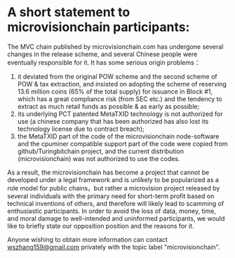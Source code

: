 # A short statement to microvisionchain participants: 

The MVC chain published by microvisionchain.com has undergone several changes in the release scheme, and several Chinese people were eventually responsible for it. It has some serious origin problems：

1) it deviated from the original POW scheme and the second scheme of POW & tax extraction, and insisted on adopting the scheme of reserving 13.6 million coins (65% of the total supply) for issuance in Block #1, which has a great compliance risk (from SEC etc.) and the tendency to extract as much retail funds as possible & as early as possible;
2) its underlying PCT patented MetaTXID technology is not authorized for use (a chinese company that has been authorized has also lost its technology license due to contract breach);
3) the MetaTXID part of the code of the microvisionchain node-software and the cpuminer compatible support part of the code were copied from github/Turingbitchain project, and the current distribution (microvisionchain) was not authorized to use the codes.

As a result, the microvisionchain has become a project that cannot be developed under a legal framework and is unlikely to be popularized as a role model for public chains，but rather a microvision project released by several individuals with the primary need for short-term profit based on technical inventions of others, and therefore will likely lead to scamming of enthusiastic participants. In order to avoid the loss of data, money, time, and moral damage to well-intended and uninformed participants, we would like to briefly state our opposition position and the reasons for it.

Anyone wishing to obtain more information can contact wszhang159@gmail.com privately with the topic label "microvisionchain".
